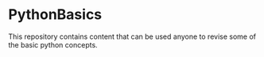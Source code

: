 # PythonBasics

This repository contains content that can be used anyone to revise some of the basic python concepts.

